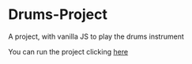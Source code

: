 # Drums-Project
 A project, with vanilla JS to play the drums instrument

 You can run the project clicking [here](https://aliviams.github.io/Drums-Project/)
